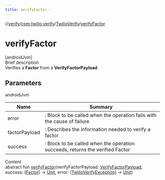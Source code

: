 ```yaml
---
title: verifyFactor -
---
```

//[verify](../../index.md)/[com.twilio.verify](../index.md)/[TwilioVerify](index.md)/[verifyFactor](verify-factor.md)



# verifyFactor  
[androidJvm]  
Brief description  
Verifies a **Factor** from a **VerifyFactorPayload**  
  


## Parameters  
  
androidJvm  
  
|  Name|  Summary| 
|---|---|
| error| : Block to be called when the operation fails with the cause of failure
| factorPayload| : Describes the information needed to verify a factor
| success| : Block to be called when the operation succeeds, returns the verified Factor
  
  
Content  
abstract fun [verifyFactor](verify-factor.md)(verifyFactorPayload: [VerifyFactorPayload](../../com.twilio.verify.models/-verify-factor-payload/index.md), success: ([Factor](../../com.twilio.verify.models/-factor/index.md)) -> [Unit](https://kotlinlang.org/api/latest/jvm/stdlib/kotlin/-unit/index.html), error: ([TwilioVerifyException](../-twilio-verify-exception/index.md)) -> [Unit](https://kotlinlang.org/api/latest/jvm/stdlib/kotlin/-unit/index.html))  




